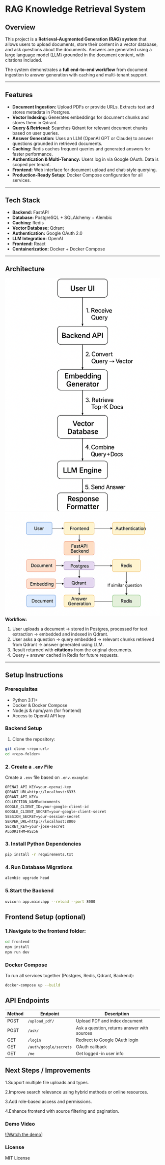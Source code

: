 # RAG Knowledge Retrieval System

## Overview

This project is a **Retrieval-Augmented Generation (RAG) system** that allows users to upload documents, store their content in a vector database, and ask questions about the documents. Answers are generated using a large language model (LLM) grounded in the document content, with citations included.  

The system demonstrates a **full end-to-end workflow** from document ingestion to answer generation with caching and multi-tenant support.

---

## Features

- **Document Ingestion:** Upload PDFs or provide URLs. Extracts text and stores metadata in Postgres.  
- **Vector Indexing:** Generates embeddings for document chunks and stores them in Qdrant.  
- **Query & Retrieval:** Searches Qdrant for relevant document chunks based on user queries.  
- **Answer Generation:** Uses an LLM (OpenAI GPT or Claude) to answer questions grounded in retrieved documents.  
- **Caching:** Redis caches frequent queries and generated answers for faster performance.  
- **Authentication & Multi-Tenancy:** Users log in via Google OAuth. Data is scoped per tenant.  
- **Frontend:** Web interface for document upload and chat-style querying.  
- **Production-Ready Setup:** Docker Compose configuration for all services.

---

## Tech Stack

- **Backend:** FastAPI  
- **Database:** PostgreSQL + SQLAlchemy + Alembic  
- **Caching:** Redis  
- **Vector Database:** Qdrant  
- **Authentication:** Google OAuth 2.0  
- **LLM Integration:** OpenAI  
- **Frontend:** React  
- **Containerization:** Docker + Docker Compose  

---

## Architecture
![UserFlow Diagram](assets/achitecture.png)
![Architecture Diagram](assets/architecture2.png)
**Workflow:**

1. User uploads a document → stored in Postgres, processed for text extraction → embedded and indexed in Qdrant.  
2. User asks a question → query embedded → relevant chunks retrieved from Qdrant → answer generated using LLM.  
3. Result returned with **citations** from the original documents.  
4. Query + answer cached in Redis for future requests.

---

## Setup Instructions

### Prerequisites

- Python 3.11+  
- Docker & Docker Compose  
- Node.js & npm/yarn (for frontend)  
- Access to OpenAI  API key  

### Backend Setup

1. Clone the repository:

```bash
git clone <repo-url>
cd <repo-folder>
```

### 2. Create a `.env` File

Create a `.env` file based on `.env.example`:

```env
OPENAI_API_KEY=your-openai-key
QDRANT_URL=http://localhost:6333
QDRANT_API_KEY=
COLLECTION_NAME=documents
GOOGLE_CLIENT_ID=your-google-client-id
GOOGLE_CLIENT_SECRET=your-google-client-secret
SESSION_SECRET=your-session-secret
SERVER_URL=http://localhost:8000
SECRET_KEY=your-jose-secret
ALGORITHM=HS256
```
### 3. Install Python Dependencies

```bash
pip install -r requirements.txt
```
### 4. Run Database Migrations

```bash
alembic upgrade head
```

### 5.Start the Backend

```bash
uvicorn app.main:app --reload --port 8000
```

## Frontend Setup (optional)

### 1.Navigate to the frontend folder:

```bash
cd frontend
npm install
npm run dev
```
### Docker Compose

To run all services together (Postgres, Redis, Qdrant, Backend):
```bash
docker-compose up --build
```

## API Endpoints

| Method | Endpoint | Description |
|--------|---------|-------------|
| POST   | `/upload_pdf/` | Upload PDF and index document |
| POST   | `/ask/` | Ask a question, returns answer with sources |
| GET    | `/login` | Redirect to Google OAuth login |
| GET    | `/auth/google/secrets` | OAuth callback |
| GET    | `/me` | Get logged-in user info |

## Next Steps / Improvements
1.Support multiple file uploads and types.

2.Improve search relevance using hybrid methods or online resources.

3.Add role-based access and permissions.

4.Enhance frontend with source filtering and pagination.


### Demo Video
[![Watch the demo]](https://youtu.be/MY3qUbhj_BQ?si=8dpM-rsBH0ah_1CD)



### License

MIT License
